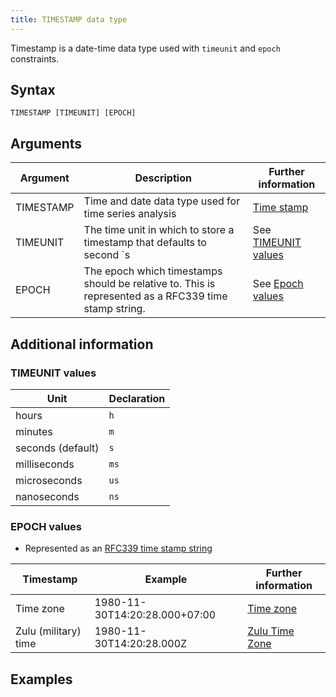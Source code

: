 ```yaml
---
title: TIMESTAMP data type
---
```


Timestamp is a date-time data type used with `timeunit` and `epoch` constraints.

## Syntax

```
TIMESTAMP [TIMEUNIT] [EPOCH]
```

## Arguments

| Argument | Description | Further information |
|---|---|---|
| TIMESTAMP | Time and date data type used for time series analysis | [Time stamp](https://en.wikipedia.org/wiki/Timestamp) |
| TIMEUNIT | The time unit in which to store a timestamp that defaults to second `s | See [TIMEUNIT values](#timeunit-values) |
| EPOCH | The epoch which timestamps should be relative to. This is represented as a RFC339 time stamp string. | See [Epoch values](#epoch-values) |

## Additional information

### TIMEUNIT values

| Unit | Declaration |
|---|---|
| hours | `h` |
| minutes | `m` |
| seconds (default) | `s` |
| milliseconds | `ms` |
| microseconds | `us` |
| nanoseconds | `ns` |

### EPOCH values

* Represented as an [RFC339 time stamp string](https://www.rfc-editor.org/rfc/rfc3339)

| Timestamp | Example | Further information |
|---|---|---|
| Time zone | 1980-11-30T14:20:28.000+07:00 | [Time zone](https://en.wikipedia.org/wiki/Time_zone) |
| Zulu (military) time | 1980-11-30T14:20:28.000Z | [Zulu Time Zone](https://www.timeanddate.com/time/zones/z) |

## Examples
